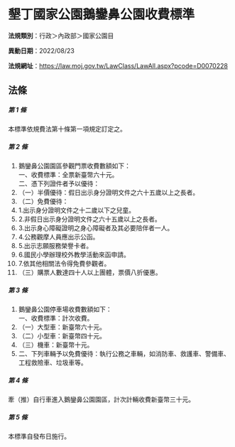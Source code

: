 # 墾丁國家公園鵝鑾鼻公園收費標準

**法規類別**：行政＞內政部＞國家公園目

**異動日期**：2022/08/23  

**法規網址**：https://law.moj.gov.tw/LawClass/LawAll.aspx?pcode=D0070228





## 法條
##### 第 1 條
本標準依規費法第十條第一項規定訂定之。

##### 第 2 條
1. 鵝鑾鼻公園園區參觀門票收費數額如下：  
一、收費標準：全票新臺幣六十元。  
二、憑下列證件者予以優待：
1. （一）半價優待：假日出示身分證明文件之六十五歲以上之長者。
1. （二）免費優待：
1. 1.出示身分證明文件之十二歲以下之兒童。
1. 2.非假日出示身分證明文件之六十五歲以上之長者。
1. 3.出示身心障礙證明之身心障礙者及其必要陪伴者一人。
1. 4.公務觀摩人員應出示公函。
1. 5.出示志願服務榮譽卡者。
1. 6.國民小學辦理校外教學活動來函申請。
1. 7.依其他相關法令得免費參觀者。
1. （三）購票人數達四十人以上團體，票價八折優惠。

##### 第 3 條
1. 鵝鑾鼻公園停車場收費數額如下：  
一、收費標準：計次收費。
1. （一）大型車：新臺幣六十元。
1. （二）小型車：新臺幣四十元。
1. （三）機車：新臺幣十元。
1. 二、下列車輛予以免費優待：執行公務之車輛，如消防車、救護車、警備車、工程救險車、垃圾車等。

##### 第 4 條
牽（推）自行車進入鵝鑾鼻公園園區，計次計輛收費新臺幣三十元。

##### 第 5 條
本標準自發布日施行。


